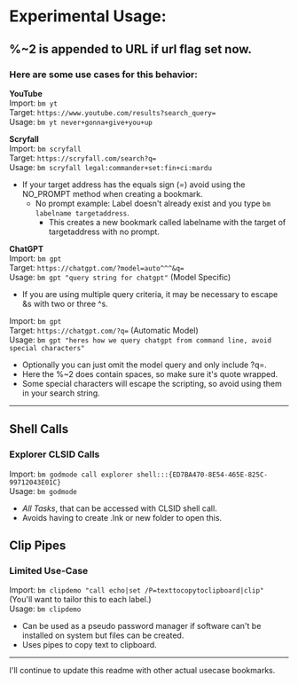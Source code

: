 # Experimental Usage:

## %~2 is appended to URL if url flag set now.

### Here are some use cases for this behavior:

**YouTube**  
Import: `bm yt`  
Target: `https://www.youtube.com/results?search_query=`  
Usage: `bm yt never+gonna+give+you+up`  

**Scryfall**  
Import: `bm scryfall`  
Target: `https://scryfall.com/search?q=`  
Usage: `bm scryfall legal:commander+set:fin+ci:mardu`

* If your target address has the equals sign (*=*) avoid using the NO_PROMPT method when creating a bookmark.
  * No prompt example: Label doesn't already exist and you type `bm labelname targetaddress`.
    * This creates a new bookmark called labelname with the target of targetaddress with no prompt.

**ChatGPT**  
Import: `bm gpt`  
Target: `https://chatgpt.com/?model=auto^^^&q=`  
Usage: `bm gpt "query string for chatgpt"` (Model Specific)  
  
* If you are using multiple query criteria, it may be necessary to escape &s with two or three ^s.  
  
Import: `bm gpt`  
Target: `https://chatgpt.com/?q=` (Automatic Model)  
Usage: `bm gpt "heres how we query chatgpt from command line, avoid special characters"`  
  
* Optionally you can just omit the model query and only include ?q=.  
* Here the %~2 does contain spaces, so make sure it's quote wrapped.  
* Some special characters will escape the scripting, so avoid using them in your search string.  
  
---
  
## Shell Calls  
### Explorer CLSID Calls  
Import: `bm godmode call explorer shell:::{ED7BA470-8E54-465E-825C-99712043E01C}`  
Usage: `bm godmode`  
  
* *All Tasks*, that can be accessed with CLSID shell call.  
* Avoids having to create .lnk or new folder to open this.  
  
## Clip Pipes  
  
### Limited Use-Case  

Import: `bm clipdemo "call echo|set /P=texttocopytoclipboard|clip"` (You'll want to tailor this to each label.)  
Usage: `bm clipdemo`  
  
* Can be used as a pseudo password manager if software can't be installed on system but files can be created.  
* Uses pipes to copy text to clipboard.  

---

I'll continue to update this readme with other actual usecase bookmarks.
